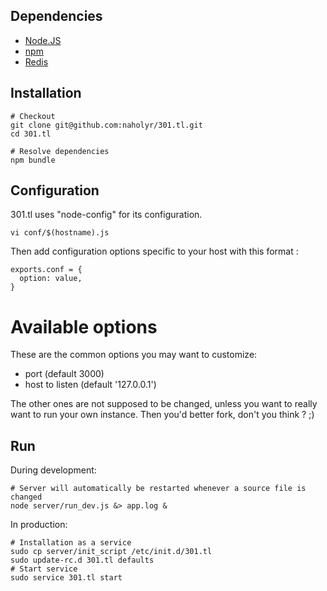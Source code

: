Dependencies
------------

* [Node.JS](https://github.com/ry/node)
* [npm](https://github.com/isaacs/npm)
* [Redis](https://github.com/antirez/redis)

Installation
------------

    # Checkout
    git clone git@github.com:naholyr/301.tl.git
    cd 301.tl
    
    # Resolve dependencies
    npm bundle

Configuration
-------------

301.tl uses "node-config" for its configuration.

    vi conf/$(hostname).js

Then add configuration options specific to your host with this format :

    exports.conf = {
      option: value,
    }

Available options
=================

These are the common options you may want to customize:

* port (default 3000)
* host to listen (default '127.0.0.1')

The other ones are not supposed to be changed, unless you want to really want to run your own instance. Then you'd better fork, don't you think ? ;)

Run
---

During development:

    # Server will automatically be restarted whenever a source file is changed
    node server/run_dev.js &> app.log &

In production:

    # Installation as a service
    sudo cp server/init_script /etc/init.d/301.tl
    sudo update-rc.d 301.tl defaults
    # Start service
    sudo service 301.tl start
